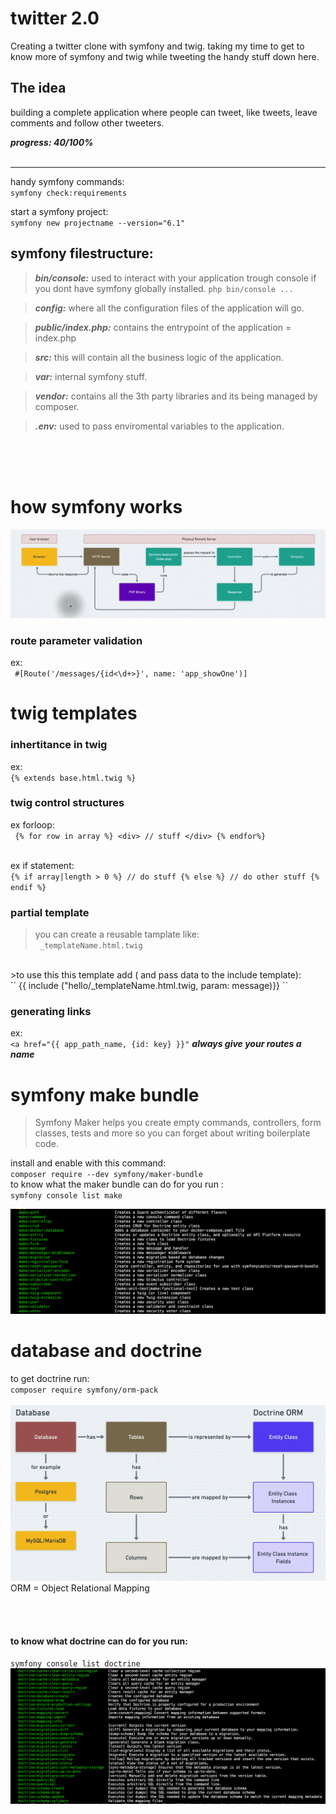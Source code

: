 
# twitter 2.0

Creating a twitter clone with symfony and twig.
taking my time to get to know more of symfony and twig while tweeting the handy stuff down here.

## The idea 

building a complete application where people can tweet, like tweets, leave comments and follow other tweeters.

***progress:
40/100%***
<br/>
<br/>

---

handy symfony commands: <br/>
`` symfony check:requirements ``


start a symfony project: <br/>
`` symfony new projectname --version="6.1" ``

## symfony filestructure:

> ***bin/console:*** used to interact with your application trough console if you dont have symfony globally installed.
`` php bin/console ... ``

> ***config:*** where all the configuration files of the application will go.

> ***public/index.php:*** contains the entrypoint of the application = index.php

> ***src:*** this will contain all the business logic of the application.

> ***var:*** internal symfony stuff.

> ***vendor:*** contains all the 3th party libraries and its being managed by composer.

> ***.env:*** used to pass enviromental variables to the application.

<br/>
<br/>
<br/>

# how symfony works

![how Symfony works image](./images/Schermafbeelding%202022-10-19%20om%2013.52.12.png "symfony explained")

### route parameter validation

ex: <br/>``  #[Route('/messages/{id<\d+>}', name: 'app_showOne')] ``


# twig templates

### inhertitance in twig 
ex: <br/>
`` {% extends base.html.twig %} ``

### twig control structures
ex forloop: <br/>
`` 
{% for row in array %} <div> // stuff </div> {% endfor%}
``
<br/>
<br/>

ex if statement: <br/>
``
{% if array|length > 0 %}
    // do stuff
{% else %}
    // do other stuff
{% endif %}
``
<br/>

### partial template
> you can create a reusable tamplate like: <br/>
`` 
_templateName.html.twig
 ``
 <br/>
>to use this this template add ( and pass data to the include template): <br/>
`` {{ include ("hello/_templateName.html.twig, param: message)}} ``

### generating links
ex: <br/>
`` <a href="{{ app_path_name, {id: key} }}" ``
***always give your routes a name***

# symfony make bundle
>Symfony Maker helps you create empty commands, controllers, form classes, tests and more so you can forget about writing boilerplate code.

install and enable with this command: <br/>
`` composer require --dev symfony/maker-bundle
 ``
 <br/>
 to know what the maker bundle can do for you run : <br/>
 `` symfony console list make ``

![symfony console list make](./images/Schermafbeelding%202022-10-19%20om%2014.59.20.png)

# database and doctrine
to get doctrine run: <br/>
`` composer require symfony/orm-pack
 ``
 <br/>
<br/>
![how doctrine works](./images/Schermafbeelding%202022-10-19%20om%2015.48.08.png)
ORM = Object Relational Mapping

<br/>
<br/>

#### to know what doctrine can do for you run: <br/>

`` symfony console list doctrine ``
<br/>
![symfony console list doctrine ](./images/Schermafbeelding%202022-10-19%20om%2015.52.36.png)




